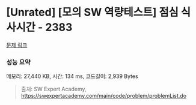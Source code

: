 # [Unrated] [모의 SW 역량테스트] 점심 식사시간 - 2383 

[문제 링크](https://swexpertacademy.com/main/code/problem/problemDetail.do?contestProbId=AV5-BEE6AK0DFAVl) 

### 성능 요약

메모리: 27,440 KB, 시간: 134 ms, 코드길이: 2,939 Bytes



> 출처: SW Expert Academy, https://swexpertacademy.com/main/code/problem/problemList.do